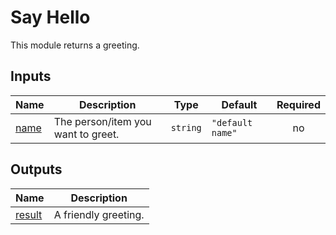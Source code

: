 # Say Hello

This module returns a greeting.

<!-- BEGIN_TF_DOCS -->
## Inputs

| Name | Description | Type | Default | Required |
|------|-------------|------|---------|:--------:|
| <a name="input_name"></a> [name](#input\_name) | The person/item you want to greet. | `string` | `"default name"` | no |

## Outputs

| Name | Description |
|------|-------------|
| <a name="output_result"></a> [result](#output\_result) | A friendly greeting. |
<!-- END_TF_DOCS -->